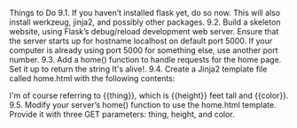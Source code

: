 Things to Do
9.1. If you haven’t installed flask yet, do so now. This will also install werkzeug,
jinja2, and possibly other packages.
9.2. Build a skeleton website, using Flask’s debug/reload development web server. Ensure
that the server starts up for hostname localhost on default port 5000. If your computer
is already using port 5000 for something else, use another port number.
9.3. Add a home() function to handle requests for the home page. Set it up to return the
string It's alive!.
9.4. Create a Jinja2 template file called home.html with the following contents:
<html>
<head>
<title>It's alive!</title>
<body>
I'm of course referring to {{thing}}, which is {{height}} feet tall and {{color}}.
</body>
</html>
9.5. Modify your server’s home() function to use the home.html template. Provide it with
three GET parameters: thing, height, and color.
